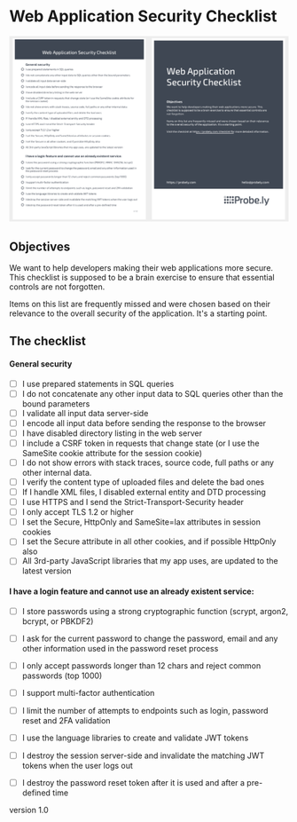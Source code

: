 # Web Application Security Checklist

![Checklist](https://raw.githubusercontent.com/Probely/security_checklist/master/checklist.png)

## Objectives

We want to help developers making their web applications more secure. This checklist is supposed to be a brain exercise to ensure that essential controls are not forgotten.

Items on this list are frequently missed and were chosen based on their relevance to the overall security of the application. It's a starting point.

## The checklist
#### General security
- [ ] I use prepared statements in SQL queries
- [ ] I do not concatenate any other input data to SQL queries other than the bound parameters
- [ ] I validate all input data server-side
- [ ] I encode all input data before sending the response to the browser
- [ ] I have disabled directory listing in the web server
- [ ] I include a CSRF token in requests that change state (or I use the SameSite cookie attribute for the session cookie)
- [ ] I do not show errors with stack traces, source code, full paths or any other internal data. 
- [ ] I verify the content type of uploaded files and delete the bad ones
- [ ] If I handle XML files, I disabled external entity and DTD processing
- [ ] I use HTTPS and I send the Strict-Transport-Security header
- [ ] I only accept TLS 1.2 or higher
- [ ] I set the Secure, HttpOnly and SameSite=lax attributes in session cookies
- [ ] I set the Secure attribute in all other cookies, and if possible HttpOnly also
- [ ] All 3rd-party JavaScript libraries that my app uses, are updated to the latest version
#### I have a login feature and cannot use an already existent service:
- [ ] I store passwords using a strong cryptographic function (scrypt, argon2, bcrypt, or PBKDF2)
- [ ] I ask for the current password to change the password, email and any other information used in the password reset process
- [ ] I only accept passwords longer than 12 chars and reject common passwords (top 1000)
- [ ] I support multi-factor authentication
- [ ] I limit the number of attempts to endpoints such as login, password reset and 2FA validation
- [ ] I use the language libraries to create and validate JWT tokens
- [ ] I destroy the session server-side and invalidate the matching JWT tokens when the user logs out 
- [ ] I destroy the password reset token after it is used and after a pre-defined time 



version 1.0
